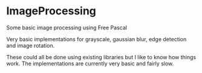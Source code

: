 # ImageProcessing
Some basic image processing using Free Pascal

Very basic implementations for grayscale, gaussian blur, edge detection and image rotation.

These could all be done using existing libraries but I like to know how things work. The implementations are currently very basic and fairly slow.



